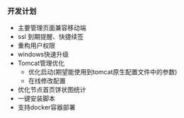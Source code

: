### 开发计划
 
* 主要管理页面兼容移动端
* ssl 到期提醒、快捷续签
* 重构用户权限
* windows快速升级
* Tomcat管理优化
    * 优化启动(期望能使用到tomcat原生配置文件中的参数)
    * 在线修改配置
* 优化节点首页饼状图统计
* 一键安装脚本
* 支持docker容器部署
   
